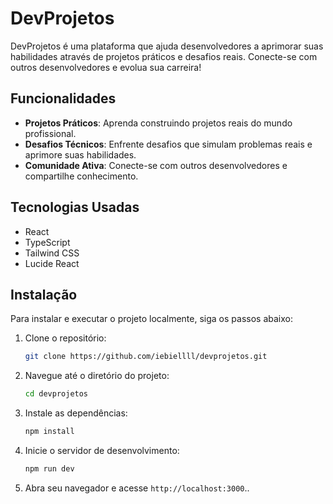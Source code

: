 # DevProjetos

DevProjetos é uma plataforma que ajuda desenvolvedores a aprimorar suas habilidades através de projetos práticos e desafios reais. Conecte-se com outros desenvolvedores e evolua sua carreira!

## Funcionalidades

- **Projetos Práticos**: Aprenda construindo projetos reais do mundo profissional.
- **Desafios Técnicos**: Enfrente desafios que simulam problemas reais e aprimore suas habilidades.
- **Comunidade Ativa**: Conecte-se com outros desenvolvedores e compartilhe conhecimento.

## Tecnologias Usadas

- React
- TypeScript
- Tailwind CSS
- Lucide React

## Instalação

Para instalar e executar o projeto localmente, siga os passos abaixo:

1. Clone o repositório:
   ```bash
   git clone https://github.com/iebiellll/devprojetos.git
   ```

2. Navegue até o diretório do projeto:
   ```bash
   cd devprojetos
   ```

3. Instale as dependências:
   ```bash
   npm install
   ```

4. Inicie o servidor de desenvolvimento:
   ```bash
   npm run dev
   ```

5. Abra seu navegador e acesse `http://localhost:3000`..